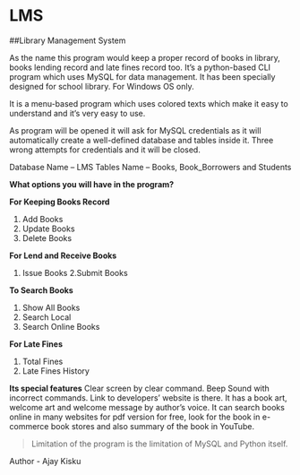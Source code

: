 # LMS
##Library Management System

As the name this program would keep a proper record of books in library, 
books lending record and late fines record too. It’s a python-based CLI program 
which uses MySQL for data management. It has been specially designed for 
school library. For Windows OS only.

It is a menu-based program which uses colored texts which make it easy to 
understand and it’s very easy to use. 

As program will be opened it will ask for MySQL credentials as it will 
automatically create a well-defined database and tables inside it. Three wrong 
attempts for credentials and it will be closed.

Database Name – LMS
Tables Name – Books, Book_Borrowers and Students 

**What options you will have in the program?**

**For Keeping Books Record**
1. Add Books
2. Update Books
3. Delete Books

**For Lend and Receive Books**
1. Issue Books
2.Submit Books

**To Search Books**
1. Show All Books
2. Search Local
3. Search Online Books

**For Late Fines**
1. Total Fines
2. Late Fines History

**Its special features**
Clear screen by clear command.
Beep Sound with incorrect commands.
Link to developers’ website is there.
It has a book art, welcome art and welcome message by author’s voice.
It can search books online in many websites for pdf version for free, look for 
the book in e-commerce book stores and also summary of the book in 
YouTube.

>Limitation of the program is the limitation of MySQL and Python itself.

Author - Ajay Kisku
